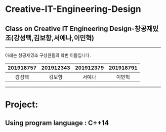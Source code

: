 # Creative-IT-Engineering-Design
## Class on Creative IT Engineering Design-창공재밌조(강성택,김보항,서예나,이민혁)

-----------------------------------------------

아래는 창공재밌조 구성원들의 학번 이름입니다.

|201918757| 201912343 | 201912379 | 201918791 |
| :---: | :---: | :---: | :---: |
| 강성택 | 김보항 | 서예나 | 이민혁 |

------------------------------------------------
# Project: 
## Using program language : C++14

